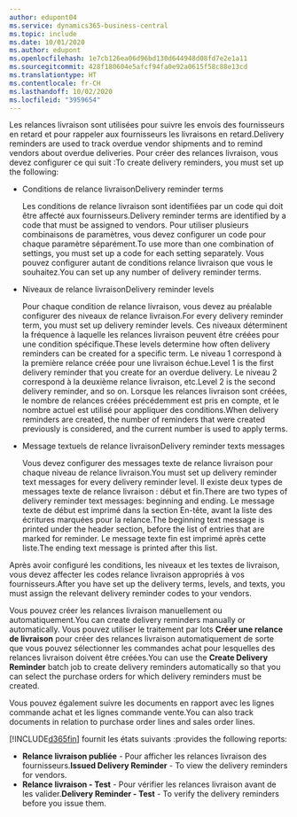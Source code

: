 ```yaml
---
author: edupont04
ms.service: dynamics365-business-central
ms.topic: include
ms.date: 10/01/2020
ms.author: edupont
ms.openlocfilehash: 1e7cb126ea06d96bd130d644948d08fd7e2e1a11
ms.sourcegitcommit: 428f180604e5afcf94fa0e92a0615f58c88e13cd
ms.translationtype: HT
ms.contentlocale: fr-CH
ms.lasthandoff: 10/02/2020
ms.locfileid: "3959654"
---
```

<span data-ttu-id="037c9-101">Les relances livraison sont utilisées pour suivre les envois des fournisseurs en retard et pour rappeler aux fournisseurs les livraisons en retard.</span><span class="sxs-lookup"><span data-stu-id="037c9-101">Delivery reminders are used to track overdue vendor shipments and to remind vendors about overdue deliveries.</span></span> <span data-ttu-id="037c9-102">Pour créer des relances livraison, vous devez configurer ce qui suit :</span><span class="sxs-lookup"><span data-stu-id="037c9-102">To create delivery reminders, you must set up the following:</span></span>

- <span data-ttu-id="037c9-103">Conditions de relance livraison</span><span class="sxs-lookup"><span data-stu-id="037c9-103">Delivery reminder terms</span></span>  

    <span data-ttu-id="037c9-104">Les conditions de relance livraison sont identifiées par un code qui doit être affecté aux fournisseurs.</span><span class="sxs-lookup"><span data-stu-id="037c9-104">Delivery reminder terms are identified by a code that must be assigned to vendors.</span></span> <span data-ttu-id="037c9-105">Pour utiliser plusieurs combinaisons de paramètres, vous devez configurer un code pour chaque paramètre séparément.</span><span class="sxs-lookup"><span data-stu-id="037c9-105">To use more than one combination of settings, you must set up a code for each setting separately.</span></span> <span data-ttu-id="037c9-106">Vous pouvez configurer autant de conditions relance livraison que vous le souhaitez.</span><span class="sxs-lookup"><span data-stu-id="037c9-106">You can set up any number of delivery reminder terms.</span></span>  

- <span data-ttu-id="037c9-107">Niveaux de relance livraison</span><span class="sxs-lookup"><span data-stu-id="037c9-107">Delivery reminder levels</span></span>  

    <span data-ttu-id="037c9-108">Pour chaque condition de relance livraison, vous devez au préalable configurer des niveaux de relance livraison.</span><span class="sxs-lookup"><span data-stu-id="037c9-108">For every delivery reminder term, you must set up delivery reminder levels.</span></span> <span data-ttu-id="037c9-109">Ces niveaux déterminent la fréquence à laquelle les relances livraison peuvent être créées pour une condition spécifique.</span><span class="sxs-lookup"><span data-stu-id="037c9-109">These levels determine how often delivery reminders can be created for a specific term.</span></span> <span data-ttu-id="037c9-110">Le niveau 1 correspond à la première relance créée pour une livraison échue.</span><span class="sxs-lookup"><span data-stu-id="037c9-110">Level 1 is the first delivery reminder that you create for an overdue delivery.</span></span> <span data-ttu-id="037c9-111">Le niveau 2 correspond à la deuxième relance livraison, etc.</span><span class="sxs-lookup"><span data-stu-id="037c9-111">Level 2 is the second delivery reminder, and so on.</span></span> <span data-ttu-id="037c9-112">Lorsque les relances livraison sont créées, le nombre de relances créées précédemment est pris en compte, et le nombre actuel est utilisé pour appliquer des conditions.</span><span class="sxs-lookup"><span data-stu-id="037c9-112">When delivery reminders are created, the number of reminders that were created previously is considered, and the current number is used to apply terms.</span></span>  

- <span data-ttu-id="037c9-113">Message textuels de relance livraison</span><span class="sxs-lookup"><span data-stu-id="037c9-113">Delivery reminder texts messages</span></span>  

    <span data-ttu-id="037c9-114">Vous devez configurer des messages texte de relance livraison pour chaque niveau de relance livraison.</span><span class="sxs-lookup"><span data-stu-id="037c9-114">You must set up delivery reminder text messages for every delivery reminder level.</span></span> <span data-ttu-id="037c9-115">Il existe deux types de messages texte de relance livraison : début et fin.</span><span class="sxs-lookup"><span data-stu-id="037c9-115">There are two types of delivery reminder text messages: beginning and ending.</span></span> <span data-ttu-id="037c9-116">Le message texte de début est imprimé dans la section En-tête, avant la liste des écritures marquées pour la relance.</span><span class="sxs-lookup"><span data-stu-id="037c9-116">The beginning text message is printed under the header section, before the list of entries that are marked for reminder.</span></span> <span data-ttu-id="037c9-117">Le message texte fin est imprimé après cette liste.</span><span class="sxs-lookup"><span data-stu-id="037c9-117">The ending text message is printed after this list.</span></span>  

<span data-ttu-id="037c9-118">Après avoir configuré les conditions, les niveaux et les textes de livraison, vous devez affecter les codes relance livraison appropriés à vos fournisseurs.</span><span class="sxs-lookup"><span data-stu-id="037c9-118">After you have set up the delivery terms, levels, and texts, you must assign the relevant delivery reminder codes to your vendors.</span></span>  

<span data-ttu-id="037c9-119">Vous pouvez créer les relances livraison manuellement ou automatiquement.</span><span class="sxs-lookup"><span data-stu-id="037c9-119">You can create delivery reminders manually or automatically.</span></span> <span data-ttu-id="037c9-120">Vous pouvez utiliser le traitement par lots **Créer une relance de livraison** pour créer des relances livraison automatiquement de sorte que vous pouvez sélectionner les commandes achat pour lesquelles des relances livraison doivent être créées.</span><span class="sxs-lookup"><span data-stu-id="037c9-120">You can use the **Create Delivery Reminder** batch job to create delivery reminders automatically so that you can select the purchase orders for which delivery reminders must be created.</span></span>  

<span data-ttu-id="037c9-121">Vous pouvez également suivre les documents en rapport avec les lignes commande achat et les lignes commande vente.</span><span class="sxs-lookup"><span data-stu-id="037c9-121">You can also track documents in relation to purchase order lines and sales order lines.</span></span>  

[!INCLUDE[d365fin](../../../includes/d365fin_md.md)] <span data-ttu-id="037c9-122">fournit les états suivants :</span><span class="sxs-lookup"><span data-stu-id="037c9-122">provides the following reports:</span></span>  

- <span data-ttu-id="037c9-123">**Relance livraison publiée** - Pour afficher les relances livraison des fournisseurs.</span><span class="sxs-lookup"><span data-stu-id="037c9-123">**Issued Delivery Reminder** - To view the delivery reminders for vendors.</span></span>  
- <span data-ttu-id="037c9-124">**Relance livraison - Test** - Pour vérifier les relances livraison avant de les valider.</span><span class="sxs-lookup"><span data-stu-id="037c9-124">**Delivery Reminder - Test** - To verify the delivery reminders before you issue them.</span></span>  
